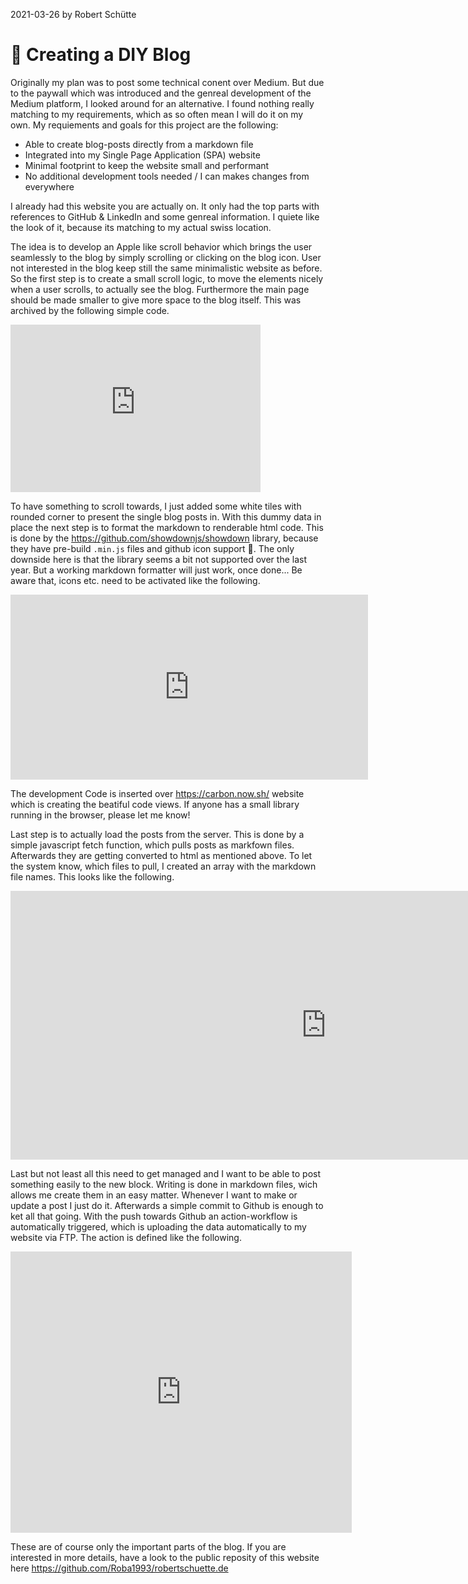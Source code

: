 2021-03-26 by Robert Schütte 
# :tada: Creating a DIY Blog

Originally my plan was to post some technical conent over Medium. But due to the paywall which was introduced and the genreal development of the Medium platform, I looked around for an alternative. I found nothing really matching to my requirements, which as so often mean I will do it on my own. My requiements and goals for this project are the following:

* Able to create blog-posts directly from a markdown file
* Integrated into my Single Page Application (SPA) website
* Minimal footprint to keep the website small and performant
* No additional development tools needed / I can makes changes from everywhere

I already had this website you are actually on. It only had the top parts with references to GitHub & LinkedIn and some genreal information. I quiete like the look of it, because its matching to my actual swiss location. 

The idea is to develop an Apple like scroll behavior which brings the user seamlessly to the blog by simply scrolling or clicking on the blog icon. User not interested in the blog keep still the same minimalistic website as before. So the first step is to create a small scroll logic, to move the elements nicely when a user scrolls, to actually see the blog. Furthermore the main page should be made smaller to give more space to the blog itself. This was archived by the following simple code.

<div class="code"><iframe
  src="https://carbon.now.sh/embed/5sOxoxtcdsDkvpkVsNrB"
  style="width: 400px; height: 268px; border:0; transform: scale(1); overflow:hidden;"
  sandbox="allow-scripts allow-same-origin">
</iframe></div>

To have something to scroll towards, I just added some white tiles with rounded corner to present the single blog posts in. With this dummy data in place the next step is to format the markdown to renderable html code. This is done by the <https://github.com/showdownjs/showdown> library, because they have pre-build `.min.js` files and github icon support :muscle:. The only downside here is that the library seems a bit not supported over the last year. But a working markdown formatter will just work, once done... Be aware that, icons etc. need to be activated like the following.

<div class="code"><iframe
  src="https://carbon.now.sh/embed/XgJOUdoEYC8XhZDOt6a8"
  style="width: 572px; height: 296px; border:0; transform: scale(1); overflow:hidden;"
  sandbox="allow-scripts allow-same-origin">
</iframe></div>

The development Code is inserted over <https://carbon.now.sh/> website which is creating the beatiful code views. If anyone has a small library running in the browser, please let me know!

Last step is to actually load the posts from the server. This is done by a simple javascript fetch function, which pulls posts as markfown files. Afterwards they are getting converted to html as mentioned above. To let the system know, which files to pull, I created an array with the markdown file names. This looks like the following.

<div class="code"><iframe
  src="https://carbon.now.sh/embed/K25BsMymjt8mFPTfBUB6"
  style="width: 1010px; height: 430px; border:0; transform: scale(1); overflow:hidden;"
  sandbox="allow-scripts allow-same-origin">
</iframe></div>

Last but not least all this need to get managed and I want to be able to post something easily to the new block. Writing is done in markdown files, wich allows me create them in an easy matter. Whenever I want to make or update a post I just do it. Afterwards a simple commit to Github is enough to ket all that going. With the push towards Github an action-workflow is automatically triggered, which is uploading the data automatically to my website via FTP. The action is defined like the following.


<div class="code"><iframe
  src="https://carbon.now.sh/embed/CMKcBdw7M3tv0FjA4Bsx"
  style="width: 546px; height: 450px; border:0; transform: scale(1); overflow:hidden;"
  sandbox="allow-scripts allow-same-origin">
</iframe></div>

These are of course only the important parts of the blog. If you are interested in more details, have a look to the public reposity of this website here <https://github.com/Roba1993/robertschuette.de>